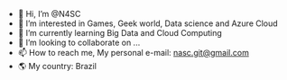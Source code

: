 - 👋 Hi, I’m @N4SC
- 👀 I’m interested in Games, Geek world, Data science and Azure Cloud
- 🌱 I’m currently learning Big Data and Cloud Computing
- 💞️ I’m looking to collaborate on ...
- 📫 How to reach me, My personal e-mail: nasc.git@gmail.com
- 🌎 My country: Brazil 

<!---
N4SC/N4SC is a ✨ special ✨ repository because its `README.md` (this file) appears on your GitHub profile.
You can click the Preview link to take a look at your changes.
--->
